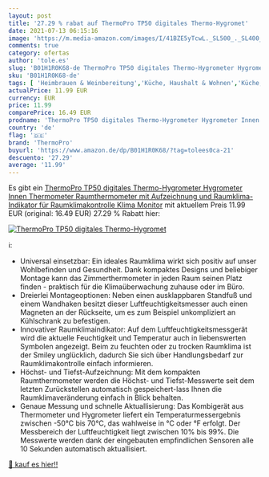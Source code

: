 ```yaml
---
layout: post
title: '27.29 % rabat auf ThermoPro TP50 digitales Thermo-Hygromet'
date: 2021-07-13 06:15:16
image: 'https://m.media-amazon.com/images/I/41BZE5yTcwL._SL500_._SL400_.jpg'
comments: true
category: ofertas
author: 'tole.es'
slug: 'B01H1R0K68-de ThermoPro TP50 digitales Thermo-Hygrometer Hygrometer...'
sku: 'B01H1R0K68-de'
tags: [ 'Heimbrauen & Weinbereitung','Küche, Haushalt & Wohnen','Küche, Kochen & Backen','Mess- & Prüfgeräte für die Heimbrauerei & Weinbereitung','Thermometer für für die Heimbrauerei & Weinbereitung','thermopro', ]
actualPrice: 11.99 EUR
currency: EUR
price: 11.99
comparePrice: 16.49 EUR
prodname: 'ThermoPro TP50 digitales Thermo-Hygrometer Hygrometer Innen Thermometer Raumthermometer mit Aufzeichnung und Raumklima-Indikator für Raumklimakontrolle Klima Monitor'
country: 'de'
flag: '🇩🇪'
brand: 'ThermoPro'
buyurl: 'https://www.amazon.de/dp/B01H1R0K68/?tag=tolees0ca-21'
descuento: '27.29'
average: '11.99'
---
```


Es gibt ein [ThermoPro TP50 digitales Thermo-Hygrometer Hygrometer Innen Thermometer Raumthermometer mit Aufzeichnung und Raumklima-Indikator für Raumklimakontrolle Klima Monitor](https://www.amazon.de/dp/B01H1R0K68/?tag=tolees0ca-21) mit aktuellem Preis 11.99 EUR (original: 16.49 EUR) 27.29 % Rabatt hier:

[![ThermoPro TP50 digitales Thermo-Hygromet](https://m.media-amazon.com/images/I/41BZE5yTcwL._SL500_._SL400_.jpg)](https://www.amazon.de/dp/B01H1R0K68/?tag=tolees0ca-21)

ℹ️:

- Universal einsetzbar: Ein ideales Raumklima wirkt sich positiv auf unser Wohlbefinden und Gesundheit. Dank kompaktes Designs und beliebiger Montage kann das Zimmerthermometer in jeden Raum seinen Platz finden - praktisch für die Klimaüberwachung zuhause oder im Büro.
- Dreierlei Montageoptionen: Neben einen ausklappbaren Standfuß und einem Wandhaken besitzt dieser Luftfeuchtigkeitsmesser auch einen Magneten an der Rückseite, um es zum Beispiel unkompliziert an Kühlschrank zu befestigen.
- Innovativer Raumklimaindikator: Auf dem Luftfeuchtigkeitsmessgerät wird die aktuelle Feuchtigkeit und Temperatur auch in liebenswerten Symbolen angezeigt. Beim zu feuchten oder zu trocken Raumklima ist der Smiley unglücklich, dadurch Sie sich über Handlungsbedarf zur Raumklimakontrolle einfach informieren.
- Höchst- und Tiefst-Aufzeichnung: Mit dem kompakten Raumthermometer werden die Höchst- und Tiefst-Messwerte seit dem letzten Zurückstellen automatisch gespeichert-lass Ihnen die Raumklimaveränderung einfach in Blick behalten.
- Genaue Messung und schnelle Aktuallisierung: Das Kombigerät aus Thermometer und Hygrometer liefert ein Temperaturmessergebnis zwischen -50°C bis 70°C, das wahlweise in °C oder °F erfolgt. Der Messbereich der Luftfeuchtigkeit liegt zwischen 10% bis 99%. Die Messwerte werden dank der eingebauten empfindlichen Sensoren alle 10 Sekunden automatisch aktuallisiert.

[🛒 kauf es hier!!](https://www.amazon.de/dp/B01H1R0K68/?tag=tolees0ca-21)
